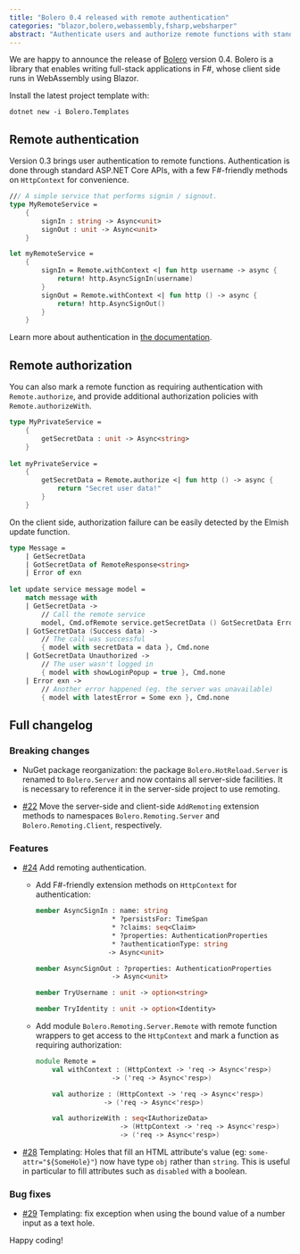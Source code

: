```yaml
---
title: "Bolero 0.4 released with remote authentication"
categories: "blazor,bolero,webassembly,fsharp,websharper"
abstract: "Authenticate users and authorize remote functions with standard ASP.NET Core auth."
---
```

We are happy to announce the release of [Bolero](https://fsbolero.io) version 0.4. Bolero is a library that enables writing full-stack applications in F#, whose client side runs in WebAssembly using Blazor.

Install the latest project template with:

```
dotnet new -i Bolero.Templates
```

## Remote authentication

Version 0.3 brings user authentication to remote functions. Authentication is done through standard ASP.NET Core APIs, with a few F#-friendly methods on `HttpContext` for convenience.

```fsharp
/// A simple service that performs signin / signout.
type MyRemoteService =
    {
        signIn : string -> Async<unit>
        signOut : unit -> Async<unit>
    }

let myRemoteService =
    {
        signIn = Remote.withContext <| fun http username -> async {
            return! http.AsyncSignIn(username)
        }
        signOut = Remote.withContext <| fun http () -> async {
            return! http.AsyncSignOut()
        }
    }
```

Learn more about authentication in [the documentation](https://fsbolero.io/docs/Remoting#authentication-and-authorization).

## Remote authorization

You can also mark a remote function as requiring authentication with `Remote.authorize`, and provide additional authorization policies with `Remote.authorizeWith`.

```fsharp
type MyPrivateService =
    {
        getSecretData : unit -> Async<string>
    }
    
let myPrivateService =
    {
        getSecretData = Remote.authorize <| fun http () -> async {
            return "Secret user data!"
        }
    }
```

On the client side, authorization failure can be easily detected by the Elmish update function.

```fsharp
type Message =
    | GetSecretData
    | GotSecretData of RemoteResponse<string>
    | Error of exn
    
let update service message model =
    match message with
    | GetSecretData ->
        // Call the remote service
        model, Cmd.ofRemote service.getSecretData () GotSecretData Error
    | GotSecretData (Success data) ->
        // The call was successful
        { model with secretData = data }, Cmd.none
    | GotSecretData Unauthorized ->
        // The user wasn't logged in
        { model with showLoginPopup = true }, Cmd.none
    | Error exn ->
        // Another error happened (eg. the server was unavailable)
        { model with latestError = Some exn }, Cmd.none
```

## Full changelog

### Breaking changes

* NuGet package reorganization: the package `Bolero.HotReload.Server` is renamed to `Bolero.Server` and now contains all server-side facilities. It is necessary to reference it in the server-side project to use remoting.

* [#22](https://github.com/fsbolero/bolero/issues/22) Move the server-side and client-side `AddRemoting` extension methods to namespaces `Bolero.Remoting.Server` and `Bolero.Remoting.Client`, respectively.

### Features

* [#24](https://github.com/fsbolero/bolero/issues/24) Add remoting authentication.

    * Add F#-friendly extension methods on `HttpContext` for authentication:

        ```fsharp
        member AsyncSignIn : name: string
                           * ?persistsFor: TimeSpan
                           * ?claims: seq<Claim>
                           * ?properties: AuthenticationProperties
                           * ?authenticationType: string
                          -> Async<unit>

        member AsyncSignOut : ?properties: AuthenticationProperties
                           -> Async<unit>

        member TryUsername : unit -> option<string>

        member TryIdentity : unit -> option<Identity>
        ```

    * Add module `Bolero.Remoting.Server.Remote` with remote function wrappers to get access to the `HttpContext` and mark a function as requiring authorization:

        ```fsharp
        module Remote =
            val withContext : (HttpContext -> 'req -> Async<'resp>)
                           -> ('req -> Async<'resp>)

            val authorize : (HttpContext -> 'req -> Async<'resp>)
                         -> ('req -> Async<'resp>)

            val authorizeWith : seq<IAuthorizeData>
                             -> (HttpContext -> 'req -> Async<'resp>)
                             -> ('req -> Async<'resp>)
        ```

* [#28](https://github.com/fsbolero/bolero/issues/28) Templating: Holes that fill an HTML attribute's value (eg: `some-attr="${SomeHole}"`) now have type `obj` rather than `string`. This is useful in particular to fill attributes such as `disabled` with a boolean.

### Bug fixes

* [#29](https://github.com/fsbolero/bolero/issues/29) Templating: fix exception when using the bound value of a number input as a text hole.

Happy coding!